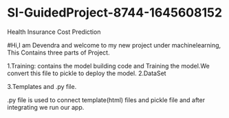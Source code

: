 # SI-GuidedProject-8744-1645608152
Health Insurance Cost Prediction

#Hi,I am Devendra and welcome to my new project under machinelearning,
This Contains three parts of Project.

1.Training: contains the model building code and Training the model.We convert this file to pickle to deploy the model.
2.DataSet

3.Templates and .py file.

.py file is used to connect template(html) files and pickle file and after integrating we run our app.
